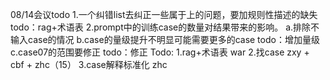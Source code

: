 08/14会议todo
1.一个纠错list去纠正一些属于上的问题，要加规则性描述的缺失
todo：rag+术语表
2.prompt中的训练case的数量对结果带来的影响。
a.排除不输入case的情况
b.case的量级提升不明显可能需要更多的case
todo：增加量级
c.case07的范围要修正
todo：修正
Todo:
1.rag+术语表 war
2.找case zxy + cbf + zhc（15）
3.case解释标准化 zhc
